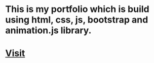 # This is my portfolio which is build using html, css, js, bootstrap and animation.js library.

# [Visit](https://iamsunil25.github.io/portfolio)

<!-- # I build this to enhance my web development skills. -->

<!-- # if you want to contribute then do the following steps

    1 fork this repo
    2 do your things for improving this portfolio
    3 make pull request
    4 I will accept your pull request if the pull request not contains unnecessary code  -->

<!--    #learnTogether #loveJS #comfortableWithOnlyJS  -->
